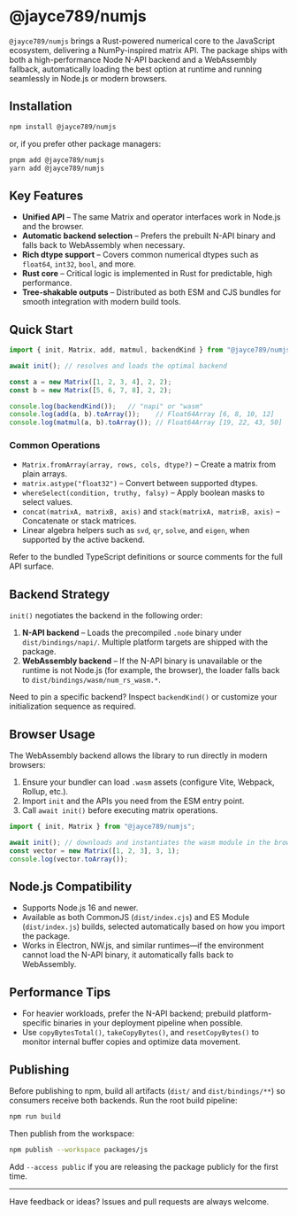 # @jayce789/numjs

`@jayce789/numjs` brings a Rust-powered numerical core to the JavaScript ecosystem, delivering a NumPy-inspired matrix API. The package ships with both a high-performance Node N-API backend and a WebAssembly fallback, automatically loading the best option at runtime and running seamlessly in Node.js or modern browsers.

## Installation
```bash
npm install @jayce789/numjs
```
or, if you prefer other package managers:
```bash
pnpm add @jayce789/numjs
yarn add @jayce789/numjs
```

## Key Features
- **Unified API** – The same Matrix and operator interfaces work in Node.js and the browser.
- **Automatic backend selection** – Prefers the prebuilt N-API binary and falls back to WebAssembly when necessary.
- **Rich dtype support** – Covers common numerical dtypes such as `float64`, `int32`, `bool`, and more.
- **Rust core** – Critical logic is implemented in Rust for predictable, high performance.
- **Tree-shakable outputs** – Distributed as both ESM and CJS bundles for smooth integration with modern build tools.

## Quick Start
```ts
import { init, Matrix, add, matmul, backendKind } from "@jayce789/numjs";

await init(); // resolves and loads the optimal backend

const a = new Matrix([1, 2, 3, 4], 2, 2);
const b = new Matrix([5, 6, 7, 8], 2, 2);

console.log(backendKind());   // "napi" or "wasm"
console.log(add(a, b).toArray());    // Float64Array [6, 8, 10, 12]
console.log(matmul(a, b).toArray()); // Float64Array [19, 22, 43, 50]
```

### Common Operations
- `Matrix.fromArray(array, rows, cols, dtype?)` – Create a matrix from plain arrays.
- `matrix.astype("float32")` – Convert between supported dtypes.
- `whereSelect(condition, truthy, falsy)` – Apply boolean masks to select values.
- `concat(matrixA, matrixB, axis)` and `stack(matrixA, matrixB, axis)` – Concatenate or stack matrices.
- Linear algebra helpers such as `svd`, `qr`, `solve`, and `eigen`, when supported by the active backend.

Refer to the bundled TypeScript definitions or source comments for the full API surface.

## Backend Strategy
`init()` negotiates the backend in the following order:
1. **N-API backend** – Loads the precompiled `.node` binary under `dist/bindings/napi/`. Multiple platform targets are shipped with the package.
2. **WebAssembly backend** – If the N-API binary is unavailable or the runtime is not Node.js (for example, the browser), the loader falls back to `dist/bindings/wasm/num_rs_wasm.*`.

Need to pin a specific backend? Inspect `backendKind()` or customize your initialization sequence as required.

## Browser Usage
The WebAssembly backend allows the library to run directly in modern browsers:
1. Ensure your bundler can load `.wasm` assets (configure Vite, Webpack, Rollup, etc.).
2. Import `init` and the APIs you need from the ESM entry point.
3. Call `await init()` before executing matrix operations.

```ts
import { init, Matrix } from "@jayce789/numjs";

await init(); // downloads and instantiates the wasm module in the browser
const vector = new Matrix([1, 2, 3], 3, 1);
console.log(vector.toArray());
```

## Node.js Compatibility
- Supports Node.js 16 and newer.
- Available as both CommonJS (`dist/index.cjs`) and ES Module (`dist/index.js`) builds, selected automatically based on how you import the package.
- Works in Electron, NW.js, and similar runtimes—if the environment cannot load the N-API binary, it automatically falls back to WebAssembly.

## Performance Tips
- For heavier workloads, prefer the N-API backend; prebuild platform-specific binaries in your deployment pipeline when possible.
- Use `copyBytesTotal()`, `takeCopyBytes()`, and `resetCopyBytes()` to monitor internal buffer copies and optimize data movement.

## Publishing
Before publishing to npm, build all artifacts (`dist/` and `dist/bindings/**`) so consumers receive both backends. Run the root build pipeline:
```bash
npm run build
```
Then publish from the workspace:
```bash
npm publish --workspace packages/js
```
Add `--access public` if you are releasing the package publicly for the first time.

---

Have feedback or ideas? Issues and pull requests are always welcome.
